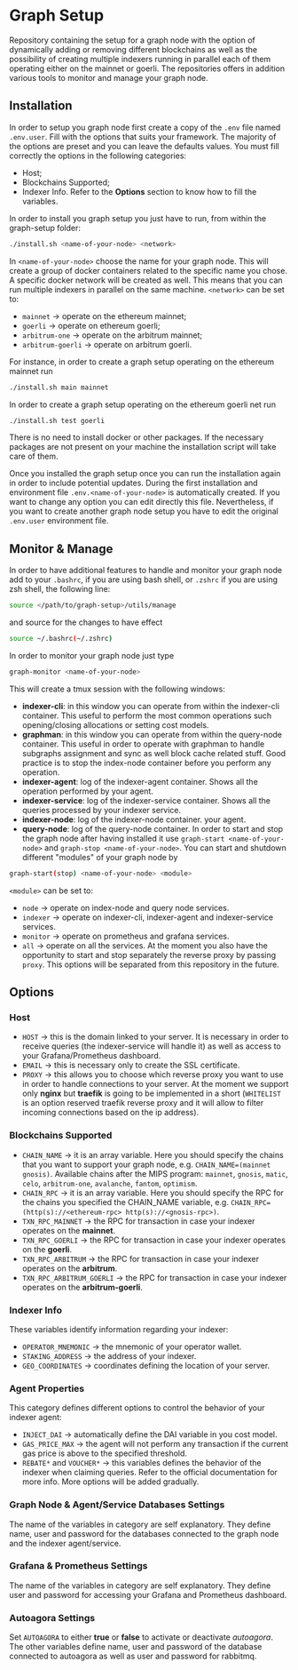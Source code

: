 # Graph Setup
Repository containing the setup for a graph node with the option of dynamically adding or removing different blockchains as well as the possibility of creating multiple indexers running in parallel each of them operating either on the mainnet or goerli. The repositories offers in addition various tools to monitor and manage your graph node.

## Installation
In order to setup you graph node first create a copy of the `.env` file named `.env.user`. Fill with the options that suits your framework. The majority of the options are preset and you can leave the defaults values. You must fill correctly the options in the following categories:
- Host;
- Blockchains Supported;
- Indexer Info.
Refer to the **Options** section to know how to fill the variables.

In order to install you graph setup you just have to run, from within the graph-setup folder:
```sh
./install.sh <name-of-your-node> <network>
```
In `<name-of-your-node>` choose the name for your graph node. This will create a group of docker containers related to the specific name you chose. A specific docker network will be created as well. This means that you can run multiple indexers in parallel on the same machine. `<network>` can be set to:
- `mainnet` -> operate on the ethereum mainnet;
- `goerli` -> operate on ethereum goerli;
- `arbitrum-one` -> operate on the arbitrum mainnet;
- `arbitrum-goerli` -> operate on arbitrum goerli.

For instance, in order to create a graph setup operating on the ethereum mainnet run
```sh
./install.sh main mainnet
```
In order to create a graph setup operating on the ethereum goerli net run
```sh
./install.sh test goerli
```
There is no need to install docker or other packages. If the necessary packages are not present on your machine the installation script will take care of them.

Once you installed the graph setup once you can run the installation again in order to include potential updates. During the first installation and environment file `.env.<name-of-your-node>` is automatically created. If you want to change any option you can edit directly this file. Nevertheless, if you want to create another graph node setup you have to edit the original `.env.user` environment file.

## Monitor & Manage
In order to have additional features to handle and monitor your graph node add to your `.bashrc`, if you are using bash shell, or `.zshrc` if you are using zsh shell, the following line:
```sh
source </path/to/graph-setup>/utils/manage
```
and source for the changes to have effect
```sh
source ~/.bashrc(~/.zshrc)
```
In order to monitor your graph node just type
```sh
graph-monitor <name-of-your-node>
```
This will create a tmux session with the following windows:
- **indexer-cli**: in this window you can operate from within the indexer-cli container. This useful to perform the most common operations such opening/closing allocations or setting cost models.
- **graphman**: in this window you can operate from within the query-node container. This useful in order to operate with graphman to handle subgraphs assignment and sync as well block cache related stuff. Good practice is to stop the index-node container before you perform any operation.
- **indexer-agent**: log of the indexer-agent container. Shows all the operation performed by your agent.
- **indexer-service**: log of the indexer-service container. Shows all the queries processed by your indexer service.
- **indexer-node**: log of the indexer-node container. your agent.
- **query-node**: log of the query-node container.
In order to start and stop the graph node after having installed it use `graph-start <name-of-your-node>` and `graph-stop <name-of-your-node>`. You can start and shutdown different "modules" of your graph node by
```sh
graph-start(stop) <name-of-your-node> <module>
```
`<module>` can be set to: 
- `node` -> operate on index-node and query node services.
- `indexer` -> operate on indexer-cli, indexer-agent and indexer-service services.
- `monitor` -> operate on prometheus and grafana services.
- `all` -> operate on all the services.
At the moment you also have the opportunity to start and stop separately the reverse proxy by passing `proxy`. This options will be separated from this repository in the future.

## Options
### Host
- `HOST` -> this is the domain linked to your server. It is necessary in order to receive queries (the indexer-service will handle it) as well as access to your Grafana/Prometheus dashboard.
- `EMAIL` -> this is necessary only to create the SSL certificate.
- `PROXY` -> this allows you to choose which reverse proxy you want to use in order to handle connections to your server. At the moment we support only **nginx** but **traefik** is going to be implemented in a short (`WHITELIST` is an option reserved traefik reverse proxy and it will allow to filter incoming connections based on the ip address).

### Blockchains Supported
- `CHAIN_NAME` -> it is an array variable. Here you should specify the chains that you want to support your graph node, e.g. `CHAIN_NAME=(mainnet gnosis)`. Available chains after the MIPS program: `mainnet`, `gnosis`, `matic`, `celo`, `arbitrum-one`, `avalanche`, `fantom`, `optimism`.
- `CHAIN_RPC` -> it is an array variable. Here you should specify the RPC for the chains you specified the CHAIN_NAME variable, e.g. `CHAIN_RPC=(http(s)://<ethereum-rpc> http(s)://<gnosis-rpc>)`.
- `TXN_RPC_MAINNET` -> the RPC for transaction in case your indexer operates on the **mainnet**.
- `TXN_RPC_GOERLI` -> the RPC for transaction in case your indexer operates on the **goerli**.
- `TXN_RPC_ARBITRUM` -> the RPC for transaction in case your indexer operates on the **arbitrum**.
- `TXN_RPC_ARBITRUM_GOERLI` -> the RPC for transaction in case your indexer operates on the **arbitrum-goerli**.

### Indexer Info
These variables identify information regarding your indexer:
- `OPERATOR_MNEMONIC` -> the mnemonic of your operator wallet.
- `STAKING_ADDRESS` -> the address of your indexer.
- `GEO_COORDINATES` -> coordinates defining the location of your server.

### Agent Properties
This category defines different options to control the behavior of your indexer agent:
- `INJECT_DAI` -> automatically define the DAI variable in you cost model.
- `GAS_PRICE_MAX` -> the agent will not perform any transaction if the current gas price is above to the specified threshold.
- `REBATE*` and `VOUCHER*` -> this variables defines the behavior of the indexer when claiming queries. Refer to the official documentation for more info.
More options will be added gradually.

### Graph Node & Agent/Service Databases Settings
The name of the variables in category are self explanatory. They define name, user and password for the databases connected to the graph node and the indexer agent/service.

### Grafana & Prometheus Settings
The name of the variables in category are self explanatory. They define user and password for accessing your Grafana and Prometheus dashboard.

### Autoagora Settings
Set `AUTOAGORA` to either **true** or **false** to activate or deactivate *autoagora*. The other variables define name, user and password of the database connected to autoagora as well as user and password for rabbitmq.